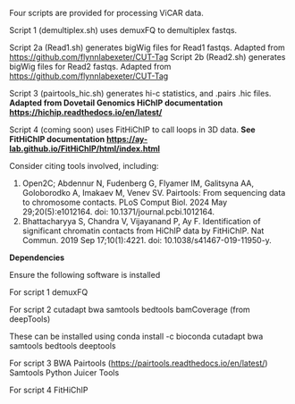 Four scripts are provided for processing ViCAR data.

Script 1 (demultiplex.sh) uses demuxFQ to demultiplex fastqs. 

Script 2a (Read1.sh) generates bigWig files for Read1 fastqs. Adapted from https://github.com/flynnlabexeter/CUT-Tag
Script 2b (Read2.sh) generates bigWig files for Read2 fastqs. Adapted from https://github.com/flynnlabexeter/CUT-Tag

Script 3 (pairtools_hic.sh) generates hi-c statistics, and .pairs .hic files. **Adapted from Dovetail Genomics HiChIP documentation https://hichip.readthedocs.io/en/latest/**

Script 4 (coming soon) uses FitHiChIP to call loops in 3D data. **See FitHiChIP documentation https://ay-lab.github.io/FitHiChIP/html/index.html**

Consider citing tools involved, including:
1. Open2C; Abdennur N, Fudenberg G, Flyamer IM, Galitsyna AA, Goloborodko A, Imakaev M, Venev SV. Pairtools: From sequencing data to chromosome contacts. PLoS Comput Biol. 2024 May 29;20(5):e1012164. doi: 10.1371/journal.pcbi.1012164.
2. Bhattacharyya S, Chandra V, Vijayanand P, Ay F. Identification of significant chromatin contacts from HiChIP data by FitHiChIP. Nat Commun. 2019 Sep 17;10(1):4221. doi: 10.1038/s41467-019-11950-y.

**Dependencies**

Ensure the following software is installed

For script 1
demuxFQ

For script 2
cutadapt bwa samtools bedtools bamCoverage (from deepTools)

These can be installed using conda install -c bioconda cutadapt bwa samtools bedtools deeptools

For script 3
BWA 
Pairtools (https://pairtools.readthedocs.io/en/latest/)
Samtools 
Python 
Juicer Tools
 
For script 4
FitHiChIP 

